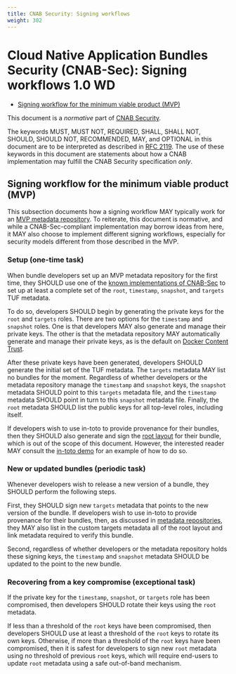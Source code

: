 ```yaml
---
title: CNAB Security: Signing workflows
weight: 302
---
```


# Cloud Native Application Bundles Security (CNAB-Sec): Signing workflows 1.0 WD

* [Signing workflow for the minimum viable product (MVP)](#signing-workflow-for-the-minimum-viable-product-mvp)

This document is a _normative_ part of [CNAB Security](300-CNAB-security.md).

The keywords MUST, MUST NOT, REQUIRED, SHALL, SHALL NOT, SHOULD, SHOULD NOT, RECOMMENDED, MAY, and OPTIONAL in this document are to be interpreted as described in [RFC 2119](https://tools.ietf.org/html/rfc2119). The use of these keywords in this document are statements about how a CNAB implementation may fulfill the CNAB Security specification _only_.

## Signing workflow for the minimum viable product (MVP)

This subsection documents how a signing workflow MAY typically work for an [MVP metadata repository](301-metadata-repositories.md). To reiterate, this document is normative, and while a CNAB-Sec-compliant implementation may borrow ideas from here, it MAY also choose to implement different signing workflows, especially for security models different from those described in the MVP.

### Setup (one-time task)

When bundle developers set up an MVP metadata repository for the first time, they SHOULD use one of the [known implementations of CNAB-Sec](304-known-implementations) to set up at least a complete set of the `root`, `timestamp`, `snapshot`, and `targets` TUF metadata.

To do so, developers SHOULD begin by generating the private keys for the `root` and `targets` roles. There are two options for the `timestamp` and `snapshot` roles. One is that developers MAY also generate and manage their private keys. The other is that the metadata repository MAY automatically generate and manage their private keys, as is the default on [Docker Content Trust](https://docs.docker.com/engine/security/trust/trust_key_mng/).

After these private keys have been generated, developers SHOULD generate the initial set of the TUF metadata. The `targets` metadata MAY list no bundles for the moment. Regardless of whether developers or the metadata repository manage the `timestamp` and `snapshot` keys, the `snapshot` metadata SHOULD point to this `targets` metadata file, and the `timestamp` metadata SHOULD point in turn to this `snapshot` metadata file. Finally, the `root` metadata SHOULD list the public keys for all top-level roles, including itself.

If developers wish to use in-toto to provide provenance for their bundles, then they SHOULD also generate and sign the [root layout](https://github.com/in-toto/docs/blob/master/in-toto-spec.md#43-file-formats-layout) for their bundle, which is out of the scope of this document. However, the interested reader MAY consult the [in-toto demo](https://github.com/in-toto/demo) for an example of how to do so.

### New or updated bundles (periodic task)

Whenever developers wish to release a new version of a bundle, they SHOULD perform the following steps.

First, they SHOULD sign new `targets` metadata that points to the new version of the bundle. If developers wish to use in-toto to provide provenance for their bundles, then, as discussed in [metadata repositories](301-metadata-repositories.md), they MAY also list in the custom targets metadata all of the root layout and link metadata required to verify this bundle.

Second, regardless of whether developers or the metadata repository holds these signing keys, the `timestamp` and `snapshot` metadata SHOULD be updated to the point to the new bundle.

### Recovering from a key compromise (exceptional task)

If the private key for the `timestamp`, `snapshot`, or `targets` role has been compromised, then developers SHOULD rotate their keys using the `root` metadata.

If less than a threshold of the `root` keys have been compromised, then developers SHOULD use at least a threshold of the `root` keys to rotate its own keys. Otherwise, if more than a threshold of the `root` keys have been compromised, then it is safest for developers to sign new `root` metadata using no threshold of previous `root` keys, which will require end-users to update `root` metadata using a safe out-of-band mechanism.
